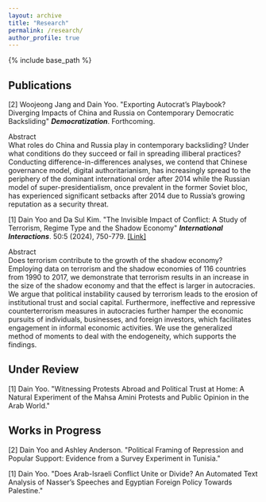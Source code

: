 ```yaml
---
layout: archive
title: "Research"
permalink: /research/
author_profile: true
---
```



{% include base_path %}

## Publications
[2] Woojeong Jang and Dain Yoo. "Exporting Autocrat’s Playbook? Diverging Impacts of China and Russia on Contemporary Democratic Backsliding" **_Democratization_**. Forthcoming. 
<Abstract>
  <summary>Abstract</summary>
What roles do China and Russia play in contemporary backsliding? Under what conditions do they succeed or fail in spreading illiberal practices? Conducting difference-in-differences analyses, we contend that Chinese governance model, digital authoritarianism, has increasingly spread to the periphery of the dominant international order after 2014 while the Russian model of super-presidentialism, once prevalent in the former Soviet bloc, has experienced significant setbacks after 2014 due to Russia’s growing reputation as a security threat. 
</Abstract>

[1] Dain Yoo and Da Sul Kim. "The Invisible Impact of Conflict: A Study of Terrorism, Regime Type and the Shadow Economy" **_International Interactions_**. 50:5 (2024), 750-779. [[Link]](https://www.tandfonline.com/doi/full/10.1080/03050629.2024.2374364) 
<Abstract>
  <summary>Abstract</summary>
Does terrorism contribute to the growth of the shadow economy? Employing data on terrorism and the shadow economies of 116 countries from 1990 to 2017, we demonstrate that terrorism results in an increase in the size of the shadow economy and that the effect is larger in autocracies. We argue that political instability caused by terrorism leads to the erosion of institutional trust and social capital. Furthermore, ineffective and repressive counterterrorism measures in autocracies further hamper the economic pursuits of individuals, businesses, and foreign investors, which facilitates engagement in informal economic activities. We use the generalized method of moments to deal with the endogeneity, which supports the findings.
</Abstract>

## Under Review 
[1] Dain Yoo. "Witnessing Protests Abroad and Political Trust at Home: A Natural Experiment of the Mahsa Amini Protests and Public Opinion in the Arab World."

## Works in Progress
[2] Dain Yoo and Ashley Anderson. "Political Framing of Repression and Popular Support: Evidence from a Survey Experiment in Tunisia."
 
[1] Dain Yoo. "Does Arab-Israeli Conflict Unite or Divide? An Automated Text Analysis of Nasser’s Speeches and Egyptian Foreign Policy Towards Palestine." 
  
